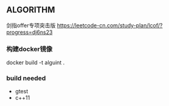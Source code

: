 ## ALGORITHM
剑指offer专项突击版
https://leetcode-cn.com/study-plan/lcof/?progress=dj6ns23
### 构建docker镜像
docker build -t alguint .
### build needed
- gtest
- c++11